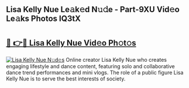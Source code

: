 ## Lisa Kelly Nue Le𝚊k𝚎d N𝚞𝚍e - Part-9XU Vid𝚎o Le𝚊ks Photos IQ3tX

# <h2><a href="http://fb3g59p.evod.top/?m=Lisa+Kelly+Nue">🔗 👉🔴 Lisa Kelly Nue Vid𝚎o Ph𝚘t𝚘s</a></h2>

[![Lisa Kelly Nue N𝚞d𝚎s](https://i.imgur.com/8V9OHl7.gif)](http://fb3g59p.evod.top/?m=Lisa+Kelly+Nue)
Online creator Lisa Kelly Nue who creates engaging lifestyle and dance content, featuring solo and collaborative dance trend performances and mini vlogs. The role of a public figure Lisa Kelly Nue is to serve the best interests of society. 
